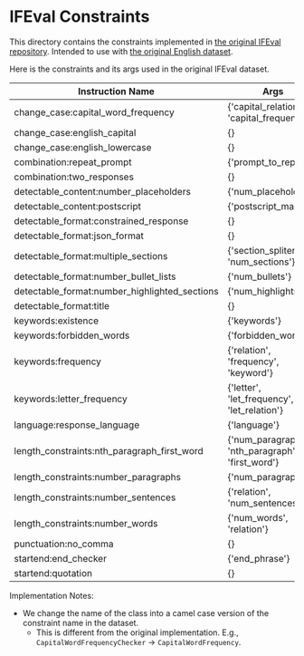 # IFEval Constraints

This directory contains the constraints implemented in [the original IFEval repository](https://github.com/google-research/google-research/tree/master/instruction_following_eval).
Intended to use with [the original English dataset](https://huggingface.co/datasets/google/IFEval).

Here is the constraints and its args used in the original IFEval dataset.

| Instruction Name                         | Args                                             |
|------------------------------------------|--------------------------------------------------|
| change_case:capital_word_frequency       | {'capital_relation', 'capital_frequency'}       |
| change_case:english_capital              | {}                                              |
| change_case:english_lowercase            | {}                                              |
| combination:repeat_prompt                | {'prompt_to_repeat'}                            |
| combination:two_responses                | {}                                              |
| detectable_content:number_placeholders   | {'num_placeholders'}                            |
| detectable_content:postscript            | {'postscript_marker'}                           |
| detectable_format:constrained_response   | {}                                              |
| detectable_format:json_format            | {}                                              |
| detectable_format:multiple_sections      | {'section_spliter', 'num_sections'}             |
| detectable_format:number_bullet_lists    | {'num_bullets'}                                 |
| detectable_format:number_highlighted_sections | {'num_highlights'}                            |
| detectable_format:title                  | {}                                              |
| keywords:existence                       | {'keywords'}                                    |
| keywords:forbidden_words                 | {'forbidden_words'}                             |
| keywords:frequency                       | {'relation', 'frequency', 'keyword'}           |
| keywords:letter_frequency                | {'letter', 'let_frequency', 'let_relation'}     |
| language:response_language               | {'language'}                                    |
| length_constraints:nth_paragraph_first_word | {'num_paragraphs', 'nth_paragraph', 'first_word'} |
| length_constraints:number_paragraphs     | {'num_paragraphs'}                              |
| length_constraints:number_sentences      | {'relation', 'num_sentences'}                   |
| length_constraints:number_words          | {'num_words', 'relation'}                       |
| punctuation:no_comma                     | {}                                              |
| startend:end_checker                     | {'end_phrase'}                                  |
| startend:quotation                       | {}                                              |

Implementation Notes:

- We change the name of the class into a camel case version of the constraint name in the dataset.
  - This is different from the original implementation. E.g., `CapitalWordFrequencyChecker` -> `CapitalWordFrequency`.
